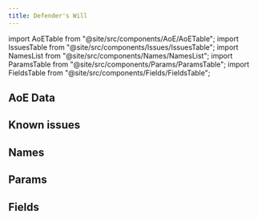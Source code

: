 ```yaml
---
title: Defender's Will
---
```


import AoETable from "@site/src/components/AoE/AoETable";
import IssuesTable from "@site/src/components/Issues/IssuesTable";
import NamesList from "@site/src/components/Names/NamesList";
import ParamsTable from "@site/src/components/Params/ParamsTable";
import FieldsTable from "@site/src/components/Fields/FieldsTable";

## AoE Data

<AoETable item_key="defenderswill" data_src="artifact" />

## Known issues

<IssuesTable item_key="defenderswill" data_src="artifact" />

## Names

<NamesList item_key="defenderswill" data_src="artifact" />

## Params

<ParamsTable item_key="defenderswill" data_src="artifact" />

## Fields

<FieldsTable item_key="defenderswill" data_src="artifact" />

